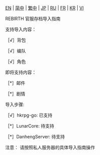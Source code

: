 [EN](./zh-CN.md) | [简中](./zh-CN.md) | [繁中](./zh-CN.md) | [JP](./zh-CN.md) | [RU](./zh-CN.md) | [FR](./zh-CN.md) | [KR](./zh-CN.md) | [VI](./zh-CN.md)

REBIRTH 官服存档导入指南

支持导入内容：

［√］背包

［√］编队

［√］角色

即将支持内容：

［*］邮件

［*］剧情

导入步骤:

［√］hkrpg-go: 已支持

［*］LunarCore: 待支持

［*］DanhengServer: 待支持

注意： 请按照私人服务器的具体导入指南操作
